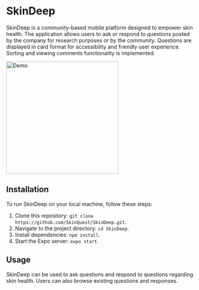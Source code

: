 # SkinDeep

SkinDeep is a community-based mobile platform designed to empower skin health. The application allows users to ask or respond to questions posted by the company for research purposes or by the community. Questions are displayed in card format for accessibility and friendly user experience. Sorting and viewing comments functionality is implemented.

<img src='https://github.com/SkinQuest/SkinDeep/blob/054bc9ec0dfd8960089e7859c10f54eb172948cd/assets/skindeepgif.gif' title='Video Walkthrough' width='300' alt='Demo' />

## Installation

To run SkinDeep on your local machine, follow these steps:

1. Clone this repository: `git clone https://github.com/SkinQuest/SkinDeep.git`.
2. Navigate to the project directory: `cd SkinDeep`.
3. Install dependencies: `npm install`.
4. Start the Expo server: `expo start`.

## Usage

SkinDeep can be used to ask questions and respond to questions regarding skin health. Users can also browse existing questions and responses.



